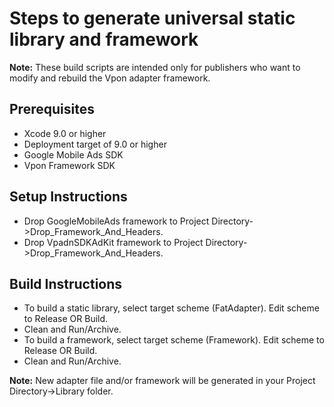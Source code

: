 # Steps to generate universal static library and framework

**Note:** These build scripts are intended only for publishers who want to
modify and rebuild the Vpon adapter framework.

## Prerequisites
- Xcode 9.0 or higher
- Deployment target of 9.0 or higher
- Google Mobile Ads SDK
- Vpon Framework SDK

## Setup Instructions
- Drop GoogleMobileAds framework to
Project Directory->Drop_Framework_And_Headers.
- Drop VpadnSDKAdKit framework to
Project Directory->Drop_Framework_And_Headers.

## Build Instructions
- To build a static library, select target scheme (FatAdapter). Edit scheme to
Release OR Build.
- Clean and Run/Archive.
- To build a framework, select target scheme (Framework). Edit scheme to
Release OR Build.
- Clean and Run/Archive.

**Note:** New adapter file and/or framework will be generated in your
Project Directory->Library folder.

